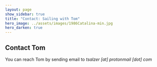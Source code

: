 ```yaml
---
layout: page
show_sidebar: true
title: "Contact: Sailing with Tom"
hero_image: ../assets/images/1986Catalina-min.jpg
hero_darken: true
---
```


## Contact Tom

You can reach Tom by sending email to *tsalzer [at] protonmail [dot] com*
